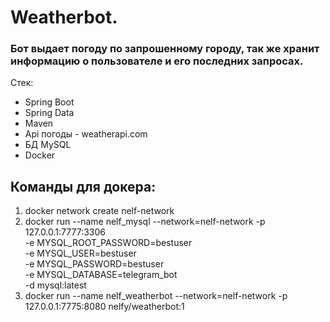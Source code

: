 # Weatherbot.
### Бот выдает погоду по запрошенному городу, так же хранит информацию о пользователе и его последних запросах.


Стек:
- Spring Boot
- Spring Data
- Maven
- Api погоды - weatherapi.com
- БД MySQL
- Docker



## Команды для докера:

1. docker network create nelf-network
2. docker run --name nelf_mysql --network=nelf-network -p 127.0.0.1:7777:3306 \
   -e MYSQL_ROOT_PASSWORD=bestuser \
   -e MYSQL_USER=bestuser \
   -e MYSQL_PASSWORD=bestuser \
   -e MYSQL_DATABASE=telegram_bot \
   -d mysql:latest
3. docker run --name nelf_weatherbot --network=nelf-network -p 127.0.0.1:7775:8080 nelfy/weatherbot:1
